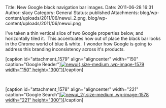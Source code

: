 Title: New Google black navigation bar images.
Date: 2011-06-28 16:31
Author: slacy
Category: General
Status: published
Attachments: blog/wp-content/uploads/2011/06/newui_2.png, blog/wp-content/uploads/2011/06/newui.png

I've taken a thin vertical slice of two Google properties below, and
horizontally tiled it.  This accentuates how out of place the black bar
looks in the Chrome world of blue & white.  I wonder how Google is going
to address this branding inconsistency across it's products.

\[caption id="attachment\_1579" align="aligncenter" width="150"
caption="Google
Reader"\][![](http://slacy.com/blog/wp-content/uploads/2011/06/newui-150x300.png "newui"){.size-medium
.wp-image-1579 width="150"
height="300"}](http://slacy.com/blog/wp-content/uploads/2011/06/newui.png)\[/caption\]

 

\[caption id="attachment\_1578" align="aligncenter" width="221"
caption="Google
Search"\][![](http://slacy.com/blog/wp-content/uploads/2011/06/newui_2-221x300.png "newui_2"){.size-medium
.wp-image-1578 width="221"
height="300"}](http://slacy.com/blog/wp-content/uploads/2011/06/newui_2.png)\[/caption\]

 
